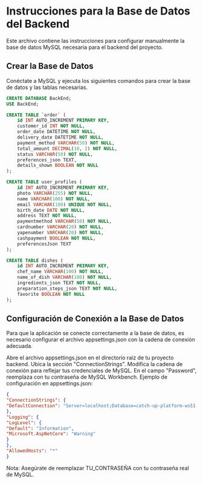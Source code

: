 # Instrucciones para la Base de Datos del Backend

Este archivo contiene las instrucciones para configurar manualmente la base de datos MySQL necesaria para el backend del proyecto.

## Crear la Base de Datos

Conéctate a MySQL y ejecuta los siguientes comandos para crear la base de datos y las tablas necesarias.

```sql
CREATE DATABASE BackEnd;
USE BackEnd;

CREATE TABLE `order` (
    id INT AUTO_INCREMENT PRIMARY KEY,
    customer_id INT NOT NULL,
    order_date DATETIME NOT NULL,
    delivery_date DATETIME NOT NULL,
    payment_method VARCHAR(50) NOT NULL,
    total_amount DECIMAL(10, 2) NOT NULL,
    status VARCHAR(50) NOT NULL,
    preferences_json TEXT,
    details_shown BOOLEAN NOT NULL
);

CREATE TABLE user_profiles (
    id INT AUTO_INCREMENT PRIMARY KEY,
    photo VARCHAR(255) NOT NULL,
    name VARCHAR(100) NOT NULL,
    email VARCHAR(100) UNIQUE NOT NULL,
    birth_date DATE NOT NULL,
    address TEXT NOT NULL,
    paymentmethod VARCHAR(50) NOT NULL,
    cardnumber VARCHAR(20) NOT NULL,
    yapenumber VARCHAR(20) NOT NULL,
    cashpayment BOOLEAN NOT NULL,
    preferencesJson TEXT
);

CREATE TABLE dishes (
    id INT AUTO_INCREMENT PRIMARY KEY,
    chef_name VARCHAR(100) NOT NULL,
    name_of_dish VARCHAR(100) NOT NULL,
    ingredients_json TEXT NOT NULL,
    preparation_steps_json TEXT NOT NULL,
    favorite BOOLEAN NOT NULL
);
```

## Configuración de Conexión a la Base de Datos

Para que la aplicación se conecte correctamente a la base de datos, es necesario configurar el archivo appsettings.json con la cadena de conexión adecuada.

Abre el archivo appsettings.json en el directorio raíz de tu proyecto backend.
Ubica la sección "ConnectionStrings".
Modifica la cadena de conexión para reflejar tus credenciales de MySQL. En el campo "Password", reemplaza con tu contraseña de MySQL Workbench.
Ejemplo de configuración en appsettings.json:

```json
{
"ConnectionStrings": {
"DefaultConnection": "Server=localhost;Database=catch-up-platform-ws51;User=root;Password=TU_CONTRASEÑA;"
},
"Logging": {
"LogLevel": {
"Default": "Information",
"Microsoft.AspNetCore": "Warning"
}
},
"AllowedHosts": "*"
}
```

Nota: Asegúrate de reemplazar TU_CONTRASEÑA con tu contraseña real de MySQL.